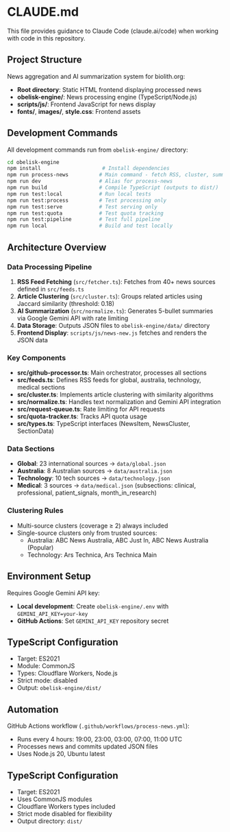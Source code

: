# CLAUDE.md

This file provides guidance to Claude Code (claude.ai/code) when working with code in this repository.

## Project Structure

News aggregation and AI summarization system for biolith.org:

- **Root directory**: Static HTML frontend displaying processed news
- **obelisk-engine/**: News processing engine (TypeScript/Node.js)
- **scripts/js/**: Frontend JavaScript for news display
- **fonts/**, **images/**, **style.css**: Frontend assets

## Development Commands

All development commands run from `obelisk-engine/` directory:

```bash
cd obelisk-engine
npm install                    # Install dependencies
npm run process-news          # Main command - fetch RSS, cluster, summarize with AI
npm run dev                   # Alias for process-news
npm run build                 # Compile TypeScript (outputs to dist/)
npm run test:local            # Run local tests
npm run test:process          # Test processing only
npm run test:serve            # Test serving only
npm run test:quota            # Test quota tracking
npm run test:pipeline         # Test full pipeline
npm run local                 # Build and test locally
```

## Architecture Overview

### Data Processing Pipeline

1. **RSS Feed Fetching** (`src/fetcher.ts`): Fetches from 40+ news sources defined in `src/feeds.ts`
2. **Article Clustering** (`src/cluster.ts`): Groups related articles using Jaccard similarity (threshold: 0.18)
3. **AI Summarization** (`src/normalize.ts`): Generates 5-bullet summaries via Google Gemini API with rate limiting
4. **Data Storage**: Outputs JSON files to `obelisk-engine/data/` directory
5. **Frontend Display**: `scripts/js/news-new.js` fetches and renders the JSON data

### Key Components

- **src/github-processor.ts**: Main orchestrator, processes all sections
- **src/feeds.ts**: Defines RSS feeds for global, australia, technology, medical sections
- **src/cluster.ts**: Implements article clustering with similarity algorithms
- **src/normalize.ts**: Handles text normalization and Gemini API integration
- **src/request-queue.ts**: Rate limiting for API requests
- **src/quota-tracker.ts**: Tracks API quota usage
- **src/types.ts**: TypeScript interfaces (NewsItem, NewsCluster, SectionData)

### Data Sections

- **Global**: 23 international sources → `data/global.json`
- **Australia**: 8 Australian sources → `data/australia.json`  
- **Technology**: 10 tech sources → `data/technology.json`
- **Medical**: 3 sources → `data/medical.json` (subsections: clinical, professional, patient_signals, month_in_research)

### Clustering Rules

- Multi-source clusters (coverage ≥ 2) always included
- Single-source clusters only from trusted sources:
  - Australia: ABC News Australia, ABC Just In, ABC News Australia (Popular)
  - Technology: Ars Technica, Ars Technica Main

## Environment Setup

Requires Google Gemini API key:

- **Local development**: Create `obelisk-engine/.env` with `GEMINI_API_KEY=your-key`
- **GitHub Actions**: Set `GEMINI_API_KEY` repository secret

## TypeScript Configuration

- Target: ES2021
- Module: CommonJS
- Types: Cloudflare Workers, Node.js
- Strict mode: disabled
- Output: `obelisk-engine/dist/`

## Automation

GitHub Actions workflow (`.github/workflows/process-news.yml`):
- Runs every 4 hours: 19:00, 23:00, 03:00, 07:00, 11:00 UTC
- Processes news and commits updated JSON files
- Uses Node.js 20, Ubuntu latest

## TypeScript Configuration

- Target: ES2021
- Uses CommonJS modules
- Cloudflare Workers types included
- Strict mode disabled for flexibility
- Output directory: `dist/`